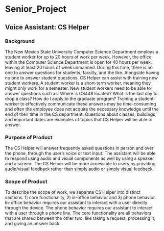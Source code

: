 # Senior_Project

## Voice Assistant: CS Helper

### Background
The New Mexico State University Computer Science Department employs a student worker for up to 20 hours of work per week. However, the office within the Computer Science Department is open for 40 hours per week, leaving at least 20 hours of week unmanned. During this time, there is no one to answer questions for students, faculty, and the like. Alongside having no one to answer student questions, CS Helper can assist with training new student workers. A student worker is a short-term worker, meaning they might only work for a semester. New student workers need to be able to answer questions such as:
Where is CS448 located?
What is the last day to drop a class?
How do I apply to the graduate program?
Training a student-worker to effectively communicate these answers may be time-consuming and often the employee does not acquire the necessary knowledge until the end of their time in the CS department.  Questions about classes, buildings, and important dates are examples of topics that CS Helper will be able to answer.

### Purpose of Product
The CS Helper will answer frequently asked questions in person and over the phone, through the user’s voice or text input. The assistant will be able to respond using audio and visual components as well by using a speaker and a screen. The CS Helper will be more accessible to users by providing audio/visual feedback rather than simply audio or simply visual feedback.

### Scope of Product
To describe the scope of work, we separate CS Helper into distinct sections: 1) core functionality, 2) in-office behavior and 3) phone behavior. In-office behavior requires our assistant to interact with a user directly through the device. The phone behavior requires our assistant to interact with a user through a phone line. The core functionality are all behaviors that are shared between the other two, like taking a request, processing it, and giving an answer back.
